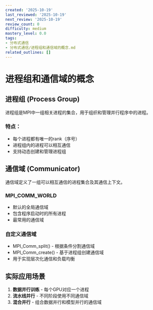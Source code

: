 ```yaml
---
created: '2025-10-19'
last_reviewed: '2025-10-19'
next_review: '2025-10-19'
review_count: 0
difficulty: medium
mastery_level: 0.0
tags:
- 分布式通信
- 分布式通信/进程组和通信域的概念.md
related_outlines: []
---
```


# 进程组和通信域的概念

## 进程组 (Process Group)
进程组是MPI中一组相关进程的集合，用于组织和管理并行程序中的进程。

### 特点：
- 每个进程都有唯一的rank（序号）
- 进程组内的进程可以相互通信
- 支持动态创建和管理进程组

## 通信域 (Communicator)
通信域定义了一组可以相互通信的进程集合及其通信上下文。

### MPI_COMM_WORLD
- 默认的全局通信域
- 包含程序启动时的所有进程
- 最常用的通信域

### 自定义通信域
- MPI_Comm_split() - 根据条件分割通信域
- MPI_Comm_create() - 基于进程组创建通信域
- 用于实现层次化通信和负载均衡

## 实际应用场景
1. **数据并行训练** - 每个GPU对应一个进程
2. **流水线并行** - 不同阶段使用不同通信域
3. **混合并行** - 组合数据并行和模型并行的通信域
